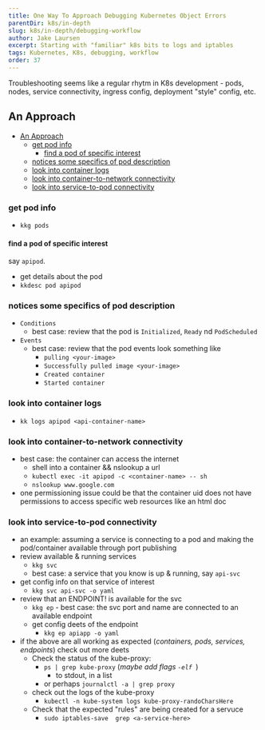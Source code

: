```yaml
---
title: One Way To Approach Debugging Kubernetes Object Errors
parentDir: k8s/in-depth
slug: k8s/in-depth/debugging-workflow
author: Jake Laursen
excerpt: Starting with "familiar" k8s bits to logs and iptables
tags: Kubernetes, K8s, debugging, workflow
order: 37
---
```


Troubleshooting seems like a regular rhytm in K8s development - pods, nodes, service connectivity, ingress config, deployment "style" config, etc.  

## An Approach

- [An Approach](#an-approach)
  - [get pod info](#get-pod-info)
    - [find a pod of specific interest](#find-a-pod-of-specific-interest)
  - [notices some specifics of pod description](#notices-some-specifics-of-pod-description)
  - [look into container logs](#look-into-container-logs)
  - [look into container-to-network connectivity](#look-into-container-to-network-connectivity)
  - [look into service-to-pod connectivity](#look-into-service-to-pod-connectivity)
### get pod info
- `kkg pods`
#### find a pod of specific interest
say `apipod`.  

- get details about the pod
- `kkdesc pod apipod`
### notices some specifics of pod description
- `Conditions`
  - best case: review that the pod is `Initialized`, `Ready` nd `PodScheduled`
- `Events`
  - best case: review that the pod events look something like 
    - `pulling <your-image>`
    - `Successfully pulled image <your-image>`
    - `Created container`
    - `Started container`
### look into container logs
- `kk logs apipod <api-container-name>`
### look into container-to-network connectivity
- best case: the container can access the internet
  - shell into a container && nslookup a url
  - `kubectl exec -it apipod -c <container-name> -- sh`
  - `nslookup www.google.com`
- one permissioning issue could be that the container uid does not have permissions to access specific web resources like an html doc
### look into service-to-pod connectivity
- an example: assuming a service is connecting to a pod and making the pod/container available through port publishing
- review available & running services
  - `kkg svc`
  - best case: a service that you know is up & running, say `api-svc`
- get config info on that service of interest
  - `kkg svc api-svc -o yaml`
- review that an ENDPOINT! is available for the svc
    - `kkg ep` - best case: the svc port and name are connected to an available endpoint
  - get config deets of the endpoint
    - `kkg ep apiapp -o yaml`
- if the above are all working as expected (_containers, pods, services, endpoints_) check out more deets
  - Check the status of the kube-proxy:
    - `ps | grep kube-proxy` (_maybe add flags `-elf `_)
      - to stdout, in a list
    - or perhaps `journalctl -a | grep proxy`
  - check out the logs of the kube-proxy
    - `kubectl -n kube-system logs kube-proxy-randoCharsHere`
  - Check that the expected "rules" are being created for a servuce
    - `sudo iptables-save 
     grep <a-service-here>`
